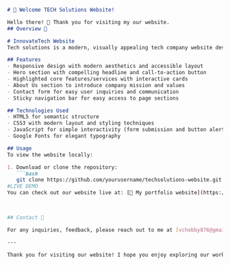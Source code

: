 ```markdown
# 🌟 Welcome TECH Solutions Website!

Hello there! 👋 Thank you for visiting my our website. 
## Overview 📖

# InnovateTech Website
Tech solutions is a modern, visually appealing tech company website designed to showcase innovative technology solutions. The site highlights core features like scalable cloud solutions, AI & machine learning services, and custom software development, aimed at engaging potential clients and partners.

## Features
- Responsive design with modern aesthetics and accessible layout
- Hero section with compelling headline and call-to-action button
- Highlighted core features/services with interactive cards
- About Us section to introduce company mission and values
- Contact form for easy user inquiries and communication
- Sticky navigation bar for easy access to page sections

## Technologies Used
- HTML5 for semantic structure
- CSS3 with modern layout and styling techniques
- JavaScript for simple interactivity (form submission and button alert)
- Google Fonts for elegant typography

## Usage
To view the website locally:

1. Download or clone the repository:
   ```bash
   git clone https://github.com/yourusername/techsolutions-website.git
#LIVE DEMO
You can check out our website live at: [🔗 My portfolio website](https://chebby76.github.io/final-project-and-deployment/)

 

## Contact 📧

For any inquiries, feedback, please reach out to me at [vchebby876@gmail.com](mailto:vchebby876@gmail.com). I look forward to connecting with you! 💖

---

Thank you for visiting our website! I hope you enjoy exploring our work. 😊
```

 

